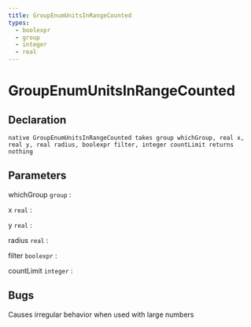 ```yaml
---
title: GroupEnumUnitsInRangeCounted
types:
  - boolexpr
  - group
  - integer
  - real
---
```


# GroupEnumUnitsInRangeCounted

## Declaration

```jass
native GroupEnumUnitsInRangeCounted takes group whichGroup, real x, real y, real radius, boolexpr filter, integer countLimit returns nothing
```

## Parameters
whichGroup `group`
: 

x `real`
: 

y `real`
: 

radius `real`
: 

filter `boolexpr`
: 

countLimit `integer`
: 

## Bugs 
Causes irregular behavior when used with large numbers
